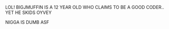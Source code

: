 LOL! BIGJMUFFIN IS A 12 YEAR OLD WHO CLAIMS TO BE A GOOD CODER.. YET HE SKIDS OYVEY

NIGGA IS DUMB ASF 

